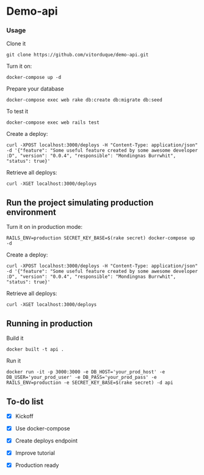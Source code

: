 # Demo-api

### Usage

Clone it

    git clone https://github.com/vitorduque/demo-api.git

Turn it on:

    docker-compose up -d

Prepare your database

    docker-compose exec web rake db:create db:migrate db:seed

To test it

    docker-compose exec web rails test

Create a deploy:

    curl -XPOST localhost:3000/deploys -H "Content-Type: application/json" -d '{"feature": "Some useful feature created by some awesome developer :D", "version": "0.0.4", "responsible": "Mondingnas Burrwhit", "status": true}'


Retrieve all deploys:

    curl -XGET localhost:3000/deploys


## Run the project simulating production environment

Turn it on in production mode:

    RAILS_ENV=production SECRET_KEY_BASE=$(rake secret) docker-compose up -d

Create a deploy:

    curl -XPOST localhost:3000/deploys -H "Content-Type: application/json" -d '{"feature": "Some useful feature created by some awesome developer :D", "version": "0.0.4", "responsible": "Mondingnas Burrwhit", "status": true}'


Retrieve all deploys:

    curl -XGET localhost:3000/deploys

## Running in production

Build it

    docker built -t api .

Run it

    docker run -it -p 3000:3000 -e DB_HOST='your_prod_host' -e DB_USER='your_prod_user' -e DB_PASS='your_prod_pass' -e RAILS_ENV=production -e SECRET_KEY_BASE=$(rake secret) -d api

## To-do list

* [x] Kickoff
* [x] Use docker-compose
* [x] Create deploys endpoint
* [x] Improve tutorial
* [x] Production ready


